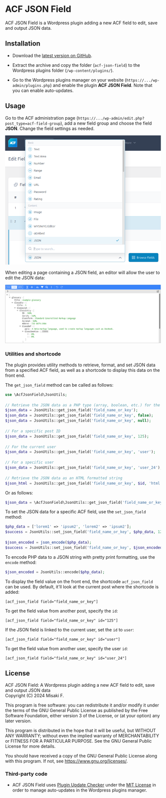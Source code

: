 # ACF JSON Field

ACF JSON Field is a Wordpress plugin adding a new ACF field to edit, save and output JSON data.

## Installation

- Download the [latest version on GitHub](https://github.com/misaki-web/acf-json-field/releases/latest/download/acf-json-field.zip).

- Extract the archive and copy the folder (`acf-json-field`) to the Wordpress plugins folder (`/wp-content/plugins/`).

- Go to the Wordpress plugins manager on your website (`https://.../wp-admin/plugins.php`) and enable the plugin **ACF JSON Field**. Note that you can enable auto-updates.

## Usage

Go to the ACF administration page (`https://.../wp-admin/edit.php?post_type=acf-field-group`), add a new field group and choose the field **JSON**. Change the field settings as needed.

![JSON Field in the list of ACF fields](assets/screenshots/json-field.png)

When editing a page containing a JSON field, an editor will allow the user to edit the JSON data:

![JSON editor](assets/screenshots/editor.png)

### Utilities and shortcode

The plugin provides utility methods to retrieve, format, and set JSON data from a specified ACF field, as well as a shortcode to display this data on the front end.

The `get_json_field` method can be called as follows:

```php
use \AcfJsonField\JsonUtils;

// Retrieve the JSON data as a PHP type (array, boolean, etc.) for the current post
$json_data = JsonUtils::get_json_field('field_name_or_key');
$json_data = JsonUtils::get_json_field('field_name_or_key', false);
$json_data = JsonUtils::get_json_field('field_name_or_key', null);

// For a specific post ID
$json_data = JsonUtils::get_json_field('field_name_or_key', 125);

// For the current user
$json_data = JsonUtils::get_json_field('field_name_or_key', 'user');

// For a specific user
$json_data = JsonUtils::get_json_field('field_name_or_key', 'user_24');

// Retrieve the JSON data as an HTML formatted string
$json_html = JsonUtils::get_json_field('field_name_or_key', $id, 'html');
```

Or as follows:

```php
$json_data = \AcfJsonField\JsonUtils::get_json_field('field_name_or_key');
```

To set the JSON data for a specific ACF field, use the `set_json_field` method:

```php
$php_data = ['lorem1' => 'ipsum2', 'lorem2' => 'ipsum2'];
$success = JsonUtils::set_json_field('field_name_or_key', $php_data, 125);

$json_encoded = json_encode($php_data);
$success = JsonUtils::set_json_field('field_name_or_key', $json_encoded, 125, true);
```

To encode PHP data to a JSON string with pretty print formatting, use the `encode` method:

```php
$json_encoded = JsonUtils::encode($php_data);
```

To display the field value on the front end, the shortcode `acf_json_field` can be used. By default, it'll look at the current post where the shortcode is added:

	[acf_json_field field="field_name_or_key"]

To get the field value from another post, specify the `id`:

	[acf_json_field field="field_name_or_key" id="125"]

If the JSON field is linked to the current user, set the `id` to `user`:

	[acf_json_field field="field_name_or_key" id="user"]

To get the field value from another user, specify the user `id`:

	[acf_json_field field="field_name_or_key" id="user_24"]

## License

ACF JSON Field: A Wordpress plugin adding a new ACF field to edit, save and output JSON data  
Copyright (C) 2024  Misaki F.

This program is free software: you can redistribute it and/or modify
it under the terms of the GNU General Public License as published by
the Free Software Foundation, either version 3 of the License, or
(at your option) any later version.

This program is distributed in the hope that it will be useful,
but WITHOUT ANY WARRANTY; without even the implied warranty of
MERCHANTABILITY or FITNESS FOR A PARTICULAR PURPOSE.  See the
GNU General Public License for more details.

You should have received a copy of the GNU General Public License
along with this program.  If not, see <https://www.gnu.org/licenses/>.

### Third-party code

- ACF JSON Field uses [Plugin Update Checker](https://github.com/YahnisElsts/plugin-update-checker) under the [MIT License](https://github.com/YahnisElsts/plugin-update-checker/blob/master/license.txt) in order to manage auto-updates in the Wordpress plugins manager.
